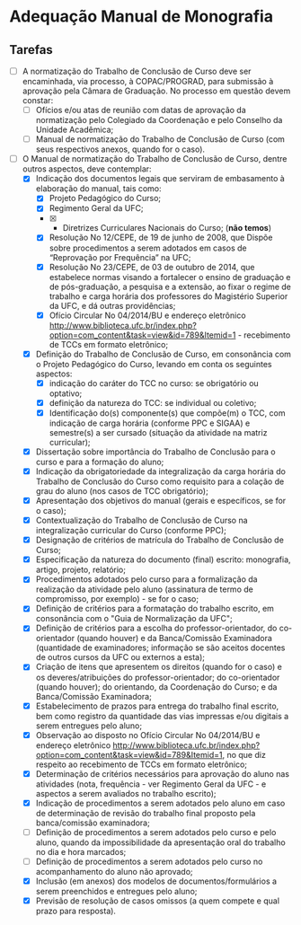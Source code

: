 # Adequação Manual de Monografia

## Tarefas

- [ ] A normatização do Trabalho de Conclusão de Curso deve ser encaminhada, via processo, à COPAC/PROGRAD, para submissão à aprovação pela Câmara de Graduação. No processo em questão devem constar:
  - [ ] Ofícios e/ou atas de reunião com datas de aprovação da normatização pelo Colegiado da Coordenação e pelo Conselho da Unidade Acadêmica;
  - [ ] Manual de normatização do Trabalho de Conclusão de Curso (com seus respectivos anexos, quando for o caso).
- [ ] O Manual de normatização do Trabalho de Conclusão de Curso, dentre outros aspectos, deve contemplar:
  - [X] Indicação dos documentos legais que serviram de embasamento à elaboração do manual, tais como:
    - [X] Projeto Pedagógico do Curso;
    - [X] Regimento Geral da UFC;
    - [X] - Diretrizes Curriculares Nacionais do Curso; (**não temos**)
    - [X] Resolução No 12/CEPE, de 19 de junho de 2008, que Dispõe sobre procedimentos a serem adotados em casos de “Reprovação por Frequência” na UFC;
    - [X] Resolução No 23/CEPE, de 03 de outubro de 2014, que estabelece normas visando a fortalecer o ensino de graduação e de pós-graduação, a pesquisa e a extensão, ao fixar o regime de trabalho e carga horária dos professores do Magistério Superior da UFC, e dá outras providências;
    - [X] Ofício  Circular No 04/2014/BU e endereço eletrônico http://www.biblioteca.ufc.br/index.php?option=com_content&task=view&id=789&Itemid=1 - recebimento de TCCs em formato eletrônico;
  - [X] Definição do Trabalho de Conclusão de Curso, em consonância com o Projeto Pedagógico do Curso, levando em conta os seguintes aspectos:
    - [X] indicação do caráter do TCC no curso: se obrigatório ou optativo;
    - [X] definição da natureza do TCC: se individual ou coletivo;
    - [X] Identificação do(s) componente(s) que compõe(m) o TCC, com indicação de carga horária (conforme PPC e SIGAA) e semestre(s) a ser cursado (situação da atividade na matriz curricular);
  - [X] Dissertação sobre importância do Trabalho de Conclusão para o curso e para a formação do aluno;
  - [X] Indicação da obrigatoriedade da integralização da carga horária do Trabalho de Conclusão do Curso como requisito para a colação de grau do aluno (nos casos de TCC obrigatório);
  - [X] Apresentação dos objetivos do manual (gerais e específicos, se for o caso);
  - [X] Contextualização do Trabalho de Conclusão de Curso na integralização curricular do Curso (conforme PPC);
  - [X] Designação de critérios de matrícula do Trabalho de Conclusão de Curso;
  - [X] Especificação da natureza do documento (final) escrito: monografia, artigo, projeto, relatório;
  - [X] Procedimentos adotados pelo curso para a formalização da realização da atividade pelo aluno (assinatura de termo de compromisso, por exemplo) - se for o caso;
  - [X] Definição de critérios para a formatação do trabalho escrito, em consonância com o "Guia de Normalização da UFC";
  - [X] Definição de critérios para a escolha do professor-orientador, do co-orientador (quando houver) e da Banca/Comissão Examinadora (quantidade de examinadores; informação se são aceitos docentes de outros cursos da UFC ou externos a esta);
  - [X] Criação de itens que apresentem os direitos (quando for o caso) e os deveres/atribuições do professor-orientador; do co-orientador (quando houver); do orientando, da Coordenação do Curso; e da Banca/Comissão Examinadora;
  - [X] Estabelecimento de prazos para entrega do trabalho final escrito, bem como registro da quantidade das vias impressas e/ou digitais a serem entregues pelo aluno;
  - [X] Observação ao disposto no Ofício Circular No 04/2014/BU e endereço eletrônico http://www.biblioteca.ufc.br/index.php?option=com_content&task=view&id=789&Itemid=1, no que diz respeito ao recebimento de TCCs em formato eletrônico;
  - [X] Determinação de critérios necessários para aprovação do aluno nas atividades (nota, frequência - ver Regimento Geral da UFC - e aspectos a serem avaliados no trabalho escrito);
  - [X] Indicação de procedimentos a serem adotados pelo aluno em caso de determinação de revisão do trabalho final proposto pela banca/comissão examinadora;
  - [ ] Definição de procedimentos a serem adotados pelo curso e pelo aluno, quando da impossibilidade da apresentação oral do trabalho no dia e hora marcados;
  - [ ] Definição de procedimentos a serem adotados pelo curso no acompanhamento do aluno não aprovado;
  - [X] Inclusão (em anexos) dos modelos de documentos/formulários a serem preenchidos e entregues pelo aluno;
  - [X] Previsão de resolução de casos omissos (a quem compete e qual prazo para resposta).
